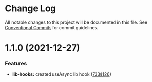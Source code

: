 # Change Log

All notable changes to this project will be documented in this file.
See [Conventional Commits](https://conventionalcommits.org) for commit guidelines.

# 1.1.0 (2021-12-27)


### Features

* **lib-hooks:** created useAsync lib hook ([7338126](https://dev.azure.com/concave-agri/concave-agri/_git/lint-poc/commits/7338126396623e3e1a0a04e685d3318652ed6848))
